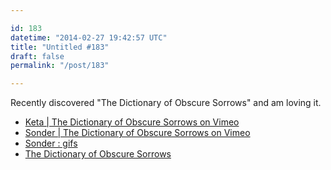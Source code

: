 ```yaml
---

id: 183
datetime: "2014-02-27 19:42:57 UTC"
title: "Untitled #183"
draft: false
permalink: "/post/183"

---
```


Recently discovered "The Dictionary of Obscure Sorrows" and am loving it. 

 
 * [Keta | The Dictionary of Obscure Sorrows on Vimeo](https://web.archive.org/web/20221206052741/https://vimeo.com/83258629)
 * [Sonder | The Dictionary of Obscure Sorrows on Vimeo](https://web.archive.org/web/20141022192001/http://vimeo.com/80318195)
 * [Sonder : gifs](http://www.reddit.com/r/gifs/comments/15qb24/sonder/)
 * [The Dictionary of Obscure Sorrows](https://www.dictionaryofobscuresorrows.com/)




